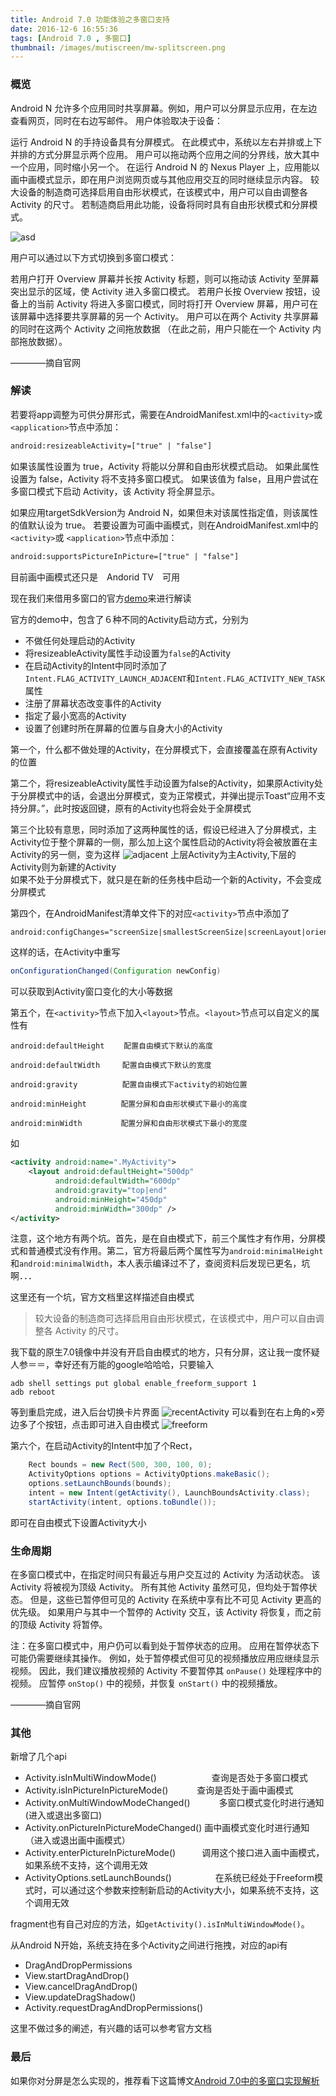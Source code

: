 ```yaml
---
title: Android 7.0 功能体验之多窗口支持
date: 2016-12-6 16:55:36
tags: [Android 7.0 , 多窗口]
thumbnail: /images/mutiscreen/mw-splitscreen.png
---
```


### 概览
Android N 允许多个应用同时共享屏幕。例如，用户可以分屏显示应用，在左边查看网页，同时在右边写邮件。 用户体验取决于设备：
<!--more-->
运行 Android N 的手持设备具有分屏模式。 在此模式中，系统以左右并排或上下并排的方式分屏显示两个应用。 用户可以拖动两个应用之间的分界线，放大其中一个应用，同时缩小另一个。
在运行 Android N 的 Nexus Player 上，应用能以画中画模式显示，即在用户浏览网页或与其他应用交互的同时继续显示内容。
较大设备的制造商可选择启用自由形状模式，在该模式中，用户可以自由调整各 Activity 的尺寸。 若制造商启用此功能，设备将同时具有自由形状模式和分屏模式。

![asd](/images/mutiscreen/mw-splitscreen.png)

用户可以通过以下方式切换到多窗口模式：

若用户打开 Overview 屏幕并长按 Activity 标题，则可以拖动该 Activity 至屏幕突出显示的区域，使 Activity 进入多窗口模式。
若用户长按 Overview 按钮，设备上的当前 Activity 将进入多窗口模式，同时将打开 Overview 屏幕，用户可在该屏幕中选择要共享屏幕的另一个 Activity。
用户可以在两个 Activity 共享屏幕的同时在这两个 Activity 之间拖放数据 （在此之前，用户只能在一个 Activity 内部拖放数据）。

————摘自官网

### 解读
若要将app调整为可供分屏形式，需要在AndroidManifest.xml中的`<activity>`或 `<application>`节点中添加：

```xml
android:resizeableActivity=["true" | "false"]
```
如果该属性设置为 true，Activity 将能以分屏和自由形状模式启动。 如果此属性设置为 false，Activity 将不支持多窗口模式。 如果该值为 false，且用户尝试在多窗口模式下启动 Activity，该 Activity 将全屏显示。

如果应用targetSdkVersion为 Android N，如果但未对该属性指定值，则该属性的值默认设为 true。
若要设置为可画中画模式，则在AndroidManifest.xml中的`<activity>`或 `<application>`节点中添加：
```xml
android:supportsPictureInPicture=["true" | "false"]
```
目前画中画模式还只是　Andorid TV　可用

现在我们来借用多窗口的官方[demo](https://github.com/googlesamples/android-MultiWindowPlayground)来进行解读

官方的demo中，包含了６种不同的Activity启动方式，分别为
* 不做任何处理启动的Activity
* 将resizeableActivity属性手动设置为`false`的Activity
* 在启动Activity的Intent中同时添加了`Intent.FLAG_ACTIVITY_LAUNCH_ADJACENT`和`Intent.FLAG_ACTIVITY_NEW_TASK`属性
* 注册了屏幕状态改变事件的Activity
* 指定了最小宽高的Activity
* 设置了创建时所在屏幕的位置与自身大小的Activity

第一个，什么都不做处理的Activity，在分屏模式下，会直接覆盖在原有Activity的位置   

第二个，将resizeableActivity属性手动设置为false的Activity，如果原Activity处于分屏模式中的话，会退出分屏模式，变为正常模式，并弹出提示Toast“应用不支持分屏。”，此时按返回键，原有的Activity也将会处于全屏模式      

第三个比较有意思，同时添加了这两种属性的话，假设已经进入了分屏模式，主Activity位于整个屏幕的一侧，那么加上这个属性启动的Activity将会被放置在主Activity的另一侧，变为这样
![adjacent](/images/mutiscreen/adjacent.png)
上层Activity为主Activity,下层的Activity则为新建的Activity    
如果不处于分屏模式下，就只是在新的任务栈中启动一个新的Activity，不会变成分屏模式

第四个，在AndroidManifest清单文件下的对应`<activity>`节点中添加了
```xml
android:configChanges="screenSize|smallestScreenSize|screenLayout|orientation"
```
这样的话，在Activity中重写
```java
onConfigurationChanged(Configuration newConfig)
```
可以获取到Activity窗口变化的大小等数据

第五个，在`<activity>`节点下加入`<layout>`节点。`<layout>`节点可以自定义的属性有
```
android:defaultHeight　　 配置自由模式下默认的高度

android:defaultWidth　　　配置自由模式下默认的宽度

android:gravity　　　　　　配置自由模式下activity的初始位置

android:minHeight　　　 　配置分屏和自由形状模式下最小的高度

android:minWidth 　　　 　配置分屏和自由形状模式下最小的宽度
```
如
```xml
<activity android:name=".MyActivity">
    <layout android:defaultHeight="500dp"
          android:defaultWidth="600dp"
          android:gravity="top|end"
          android:minHeight="450dp"
          android:minWidth="300dp" />
</activity>

```
注意，这个地方有两个坑。首先，是在自由模式下，前三个属性才有作用，分屏模式和普通模式没有作用。第二，官方将最后两个属性写为`android:minimalHeight`和`android:minimalWidth`，本人表示编译过不了，查阅资料后发现已更名，坑啊．．．     

这里还有一个坑，官方文档里这样描述自由模式
>较大设备的制造商可选择启用自由形状模式，在该模式中，用户可以自由调整各 Activity 的尺寸。

我下载的原生7.0镜像中并没有开启自由模式的地方，只有分屏，这让我一度怀疑人参＝＝，幸好还有万能的google哈哈哈，只要输入
```shell
adb shell settings put global enable_freeform_support 1
adb reboot
```
等到重启完成，进入后台切换卡片界面
![recentActivity](/images/mutiscreen/recentActivity.png)
可以看到在右上角的×旁边多了个按钮，点击即可进入自由模式
![freeform](/images/mutiscreen/freeform.png)

第六个，在启动Activity的Intent中加了个Rect，
```java
    Rect bounds = new Rect(500, 300, 100, 0);
    ActivityOptions options = ActivityOptions.makeBasic();
    options.setLaunchBounds(bounds);
    intent = new Intent(getActivity(), LaunchBoundsActivity.class);
    startActivity(intent, options.toBundle());
```
即可在自由模式下设置Activity大小

### 生命周期
在多窗口模式中，在指定时间只有最近与用户交互过的 Activity 为活动状态。 该 Activity 将被视为顶级 Activity。 所有其他 Activity 虽然可见，但均处于暂停状态。 但是，这些已暂停但可见的 Activity 在系统中享有比不可见 Activity 更高的优先级。 如果用户与其中一个暂停的 Activity 交互，该 Activity 将恢复，而之前的顶级 Activity 将暂停。

注：在多窗口模式中，用户仍可以看到处于暂停状态的应用。 应用在暂停状态下可能仍需要继续其操作。 例如，处于暂停模式但可见的视频播放应用应继续显示视频。 因此，我们建议播放视频的 Activity 不要暂停其 `onPause()` 处理程序中的视频。 应暂停 `onStop()` 中的视频，并恢复 `onStart()` 中的视频播放。

————摘自官网

### 其他
新增了几个api
* Activity.isInMultiWindowMode() 　　　　　　查询是否处于多窗口模式
* Activity.isInPictureInPictureMode() 　　　查询是否处于画中画模式
* Activity.onMultiWindowModeChanged() 　　　多窗口模式变化时进行通知(进入或退出多窗口)
* Activity.onPictureInPictureModeChanged() 画中画模式变化时进行通知（进入或退出画中画模式）
* Activity.enterPictureInPictureMode()　　　调用这个接口进入画中画模式，如果系统不支持，这个调用无效
* ActivityOptions.setLaunchBounds()　　　　　在系统已经处于Freeform模式时，可以通过这个参数来控制新启动的Activity大小，如果系统不支持，这个调用无效

fragment也有自己对应的方法，如`getActivity().isInMultiWindowMode()`。

从Android N开始，系统支持在多个Activity之间进行拖拽，对应的api有
* DragAndDropPermissions
* View.startDragAndDrop()
* View.cancelDragAndDrop()
* View.updateDragShadow()
* Activity.requestDragAndDropPermissions()

这里不做过多的阐述，有兴趣的话可以参考官方文档


### 最后
如果你对分屏是怎么实现的，推荐看下这篇博文[Android 7.0中的多窗口实现解析](http://www.codeceo.com/article/android-multi-window.html)
